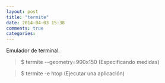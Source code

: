 ```yaml
---
layout: post
title: "termite"
date: 2014-04-03 15:38
comments: true
categories: 
---
```

Emulador de terminal.

>$ termite --geometry=900x150 (Especificando medidas)

>$ termite -e htop (Ejecutar una aplicación)

